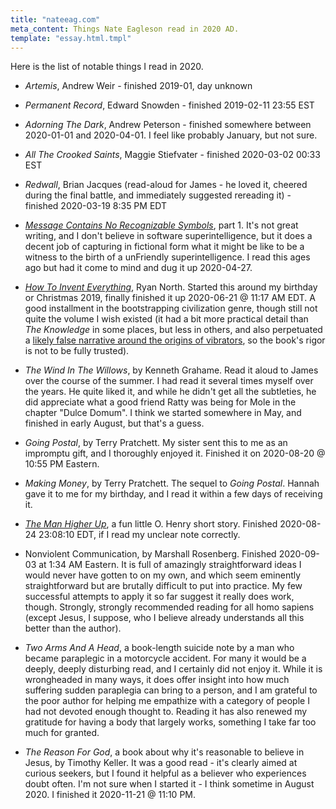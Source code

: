 ```yaml
---
title: "nateeag.com"
meta_content: Things Nate Eagleson read in 2020 AD.
template: "essay.html.tmpl"
---
```


Here is the list of notable things I read in 2020.

* _Artemis_, Andrew Weir - finished 2019-01, day unknown

* _Permanent Record_, Edward Snowden - finished 2019-02-11 23:55 EST

* _Adorning The Dark_, Andrew Peterson - finished somewhere between 2020-01-01
  and 2020-04-01. I feel like probably January, but not sure.

* _All The Crooked Saints_, Maggie Stiefvater - finished 2020-03-02 00:33 EST

* _Redwall_, Brian Jacques (read-aloud for James - he loved it, cheered during
  the final battle, and immediately suggested rereading it) - finished
  2020-03-19 8:35 PM EDT

* [_Message Contains No Recognizable
  Symbols_](https://www.ssec.wisc.edu/~billh/g/mcnrs.html), part 1. It's not
  great writing, and I don't believe in software superintelligence, but it does
  a decent job of capturing in fictional form what it might be like to be a
  witness to the birth of a unFriendly superintelligence. I read this ages ago
  but had it come to mind and dug it up 2020-04-27.

* [_How To Invent Everything_](https://www.howtoinventeverything.com/about),
  Ryan North. Started this around my birthday or Christmas 2019, finally
  finished it up 2020-06-21 @ 11:17 AM EDT. A good installment in the
  bootstrapping civilization genre, though still not quite the volume I wish
  existed (it had a bit more practical detail than _The Knowledge_ in some
  places, but less in others, and also perpetuated a [likely false narrative
  around the origins of
  vibrators](https://www.bbc.com/future/article/20181107-the-history-of-the-vibrator),
  so the book's rigor is not to be fully trusted).

* _The Wind In The Willows_, by Kenneth Grahame. Read it aloud to James over
  the course of the summer. I had read it several times myself over the years.
  He quite liked it, and while he didn't get all the subtleties, he did
  appreciate what a good friend Ratty was being for Mole in the chapter "Dulce
  Domum". I think we started somewhere in May, and finished in early August,
  but that's a guess.

* _Going Postal_, by Terry Pratchett. My sister sent this to me as an impromptu
  gift, and I thoroughly enjoyed it. Finished it on 2020-08-20 @ 10:55 PM
  Eastern.

* _Making Money_, by Terry Pratchett. The sequel to _Going Postal_. Hannah gave
  it to me for my birthday, and I read it within a few days of receiving it.

* [_The Man Higher
  Up_](https://americanliterature.com/author/o-henry/short-story/the-man-higher-up
  ), a fun little O. Henry short story. Finished 2020-08-24 23:08:10 EDT, if I
  read my unclear note correctly.

* Nonviolent Communication, by Marshall Rosenberg. Finished 2020-09-03 at 1:34
  AM Eastern. It is full of amazingly straightforward ideas I would never have
  gotten to on my own, and which seem eminently straightforward but are
  brutally difficult to put into practice. My few successful attempts to apply
  it so far suggest it really does work, though. Strongly, strongly recommended
  reading for all homo sapiens (except Jesus, I suppose, who I believe already
  understands all this better than the author).

* _Two Arms And A Head_, a book-length suicide note by a man who became
  paraplegic in a motorcycle accident. For many it would be a deeply, deeply
  disturbing read, and I certainly did not enjoy it. While it is wrongheaded in
  many ways, it does offer insight into how much suffering sudden paraplegia
  can bring to a person, and I am grateful to the poor author for helping me
  empathize with a category of people I had not devoted enough thought to.
  Reading it has also renewed my gratitude for having a body that largely
  works, something I take far too much for granted.

* _The Reason For God_, a book about why it's reasonable to believe in Jesus,
  by Timothy Keller. It was a good read - it's clearly aimed at curious
  seekers, but I found it helpful as a believer who experiences doubt often.
  I'm not sure when I started it - I think sometime in August 2020. I finished
  it 2020-11-21 @ 11:10 PM.
